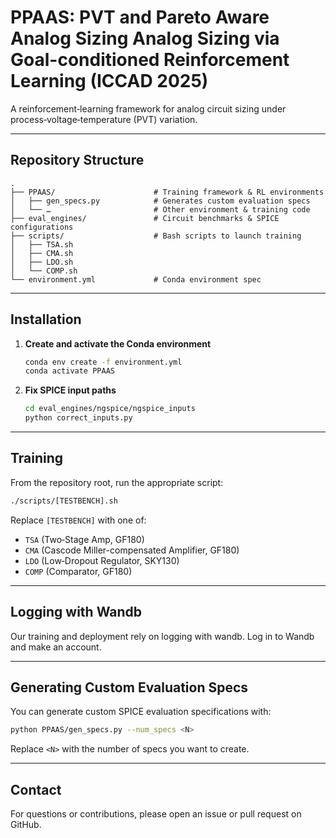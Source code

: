 # PPAAS: PVT and Pareto Aware Analog Sizing Analog Sizing via Goal-conditioned Reinforcement Learning (ICCAD 2025)

A reinforcement‑learning framework for analog circuit sizing under process‑voltage‑temperature (PVT) variation.

---

## Repository Structure

```
.
├── PPAAS/                      # Training framework & RL environments
│   ├── gen_specs.py            # Generates custom evaluation specs
│   └── …                       # Other environment & training code
├── eval_engines/               # Circuit benchmarks & SPICE configurations
├── scripts/                    # Bash scripts to launch training
│   ├── TSA.sh
│   ├── CMA.sh
│   ├── LDO.sh
│   └── COMP.sh
└── environment.yml             # Conda environment spec
```

---

## Installation

1. **Create and activate the Conda environment**

   ```bash
   conda env create -f environment.yml
   conda activate PPAAS
   ```

2. **Fix SPICE input paths**

   ```bash
   cd eval_engines/ngspice/ngspice_inputs
   python correct_inputs.py
   ```

---

## Training

From the repository root, run the appropriate script:

```bash
./scripts/[TESTBENCH].sh
```

Replace `[TESTBENCH]` with one of:

* `TSA`   (Two‑Stage Amp, GF180)
* `CMA`   (Cascode Miller-compensated Amplifier, GF180)
* `LDO`   (Low‑Dropout Regulator, SKY130)
* `COMP`  (Comparator, GF180)

---

## Logging with Wandb

Our training and deployment rely on logging with wandb. Log in to Wandb and make an account.

---

## Generating Custom Evaluation Specs

You can generate custom SPICE evaluation specifications with:

```bash
python PPAAS/gen_specs.py --num_specs <N>
```

Replace `<N>` with the number of specs you want to create.

---

## Contact

For questions or contributions, please open an issue or pull request on GitHub.
